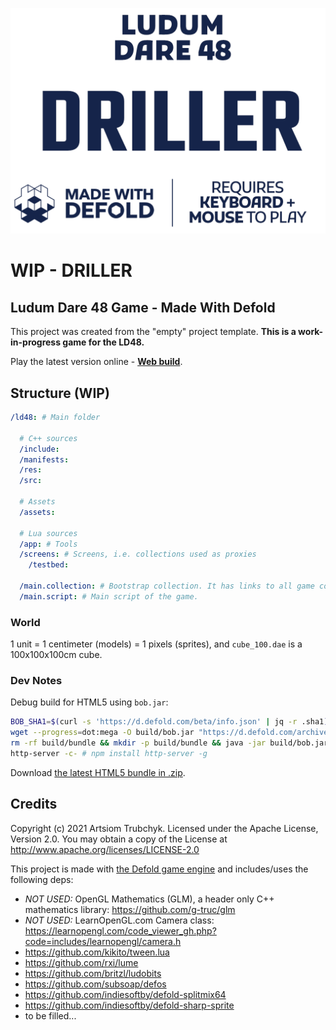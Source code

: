 ![Cover](ld48/res/web/loader_cover.png)

# WIP - DRILLER

## Ludum Dare 48 Game - Made With Defold

This project was created from the "empty" project template. **This is a work-in-progress game for the LD48.**

Play the latest version online - [**Web build**](https://aglitchman.github.io/defold-ld48-game/).

## Structure (WIP)

```yaml
/ld48: # Main folder

  # C++ sources
  /include:
  /manifests:
  /res:
  /src:

  # Assets
  /assets:

  # Lua sources
  /app: # Tools
  /screens: # Screens, i.e. collections used as proxies
    /testbed:

  /main.collection: # Bootstrap collection. It has links to all game collections and content
  /main.script: # Main script of the game.
```

### World

1 unit = 1 centimeter (models) = 1 pixels (sprites), and `cube_100.dae` is a 100x100x100cm cube.

### Dev Notes

Debug build for HTML5 using `bob.jar`:
```bash
BOB_SHA1=$(curl -s 'https://d.defold.com/beta/info.json' | jq -r .sha1)
wget --progress=dot:mega -O build/bob.jar "https://d.defold.com/archive/${BOB_SHA1}/bob/bob.jar"
rm -rf build/bundle && mkdir -p build/bundle && java -jar build/bob.jar --email foo@bar.com --auth 12345 --texture-compression true --bundle-output build/bundle/js-web --build-report-html build/bundle/report.html --platform js-web --variant debug --archive distclean resolve build bundle
http-server -c- # npm install http-server -g
```

Download [the latest HTML5 bundle in .zip](https://github.com/aglitchman/defold-ld48-game/archive/refs/heads/gh-pages.zip).

## Credits

Copyright (c) 2021 Artsiom Trubchyk. Licensed under the Apache License, Version 2.0. You may obtain a copy of the License at http://www.apache.org/licenses/LICENSE-2.0

This project is made with [the Defold game engine](https://www.defold.com/) and includes/uses the following deps:
- *NOT USED:* OpenGL Mathematics (GLM), a header only C++ mathematics library: https://github.com/g-truc/glm
- *NOT USED:* LearnOpenGL.com Camera class: https://learnopengl.com/code_viewer_gh.php?code=includes/learnopengl/camera.h
- https://github.com/kikito/tween.lua
- https://github.com/rxi/lume
- https://github.com/britzl/ludobits
- https://github.com/subsoap/defos
- https://github.com/indiesoftby/defold-splitmix64
- https://github.com/indiesoftby/defold-sharp-sprite
- to be filled...
